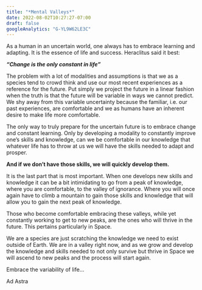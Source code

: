 ```yaml
---
title: "*Mental Valleys*"
date: 2022-08-02T10:27:27-07:00
draft: false
googleAnalytics: "G-YL9W62LE3C"
---
```


As a human in an uncertain world, one always has to embrace learning and adapting. It is the essence of life and success. Heraclitus said it best: 

***“Change is the only constant in life”***

The problem with a lot of modalities and assumptions is that we as a species tend to crowd think and use our most recent experiences as a reference for the future. Put simply we project the future in a linear fashion when the truth is that the future will be variable in ways we cannot predict. We shy away from this variable uncertainty because the familiar, i.e. our past experiences, are comfortable and we as humans have an inherent desire to make life more comfortable. 

The only way to truly prepare for the uncertain future is to embrace change and constant learning. Only by developing a modality to constantly improve one’s skills and knowledge, can we be comfortable in our knowledge that whatever life has to throw at us we will have the skills needed to adapt and prosper.

**And if we don’t have those skills, we will quickly develop them.**

It is the last part that is most important. When one develops new skills and knowledge it can be a bit intimidating to go from a peak of knowledge, where you are comfortable, to the valley of ignorance. Where you will once again have to climb a mountain to gain those skills and knowledge that will allow you to gain the next peak of knowledge.

Those who become comfortable embracing these valleys, while yet constantly working to get to new peaks, are the ones who will thrive in the future. This pertains particularly in Space. 

We are a species are just scratching the knowledge we need to exist outside of Earth. We are in a valley right now, and as we grow and develop the knowledge and skills needed to not only survive but thrive in Space we will ascend to new peaks and the process will start again.

Embrace the variability of life…

Ad Astra
